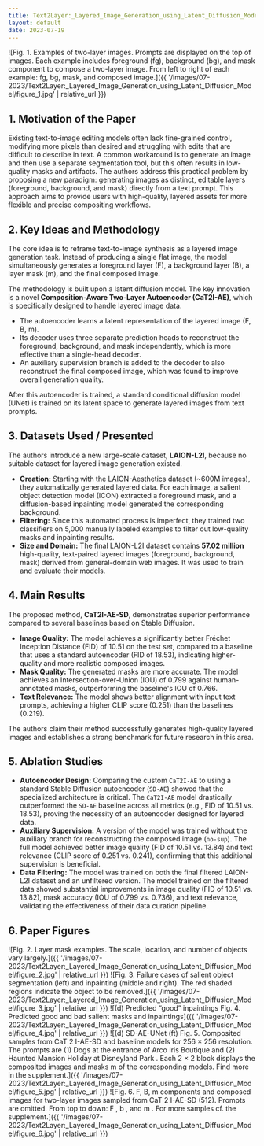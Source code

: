 ```yaml
---
title: Text2Layer:_Layered_Image_Generation_using_Latent_Diffusion_Model
layout: default
date: 2023-07-19
---
```

![Fig. 1. Examples of two-layer images. Prompts are displayed on the top of images. Each example includes foreground (fg), background (bg), and mask component to compose a two-layer image. From left to right of each example: fg, bg, mask, and composed image.]({{ '/images/07-2023/Text2Layer:_Layered_Image_Generation_using_Latent_Diffusion_Model/figure_1.jpg' | relative_url }})
## 1. Motivation of the Paper
Existing text-to-image editing models often lack fine-grained control, modifying more pixels than desired and struggling with edits that are difficult to describe in text. A common workaround is to generate an image and then use a separate segmentation tool, but this often results in low-quality masks and artifacts. The authors address this practical problem by proposing a new paradigm: generating images as distinct, editable layers (foreground, background, and mask) directly from a text prompt. This approach aims to provide users with high-quality, layered assets for more flexible and precise compositing workflows.

## 2. Key Ideas and Methodology
The core idea is to reframe text-to-image synthesis as a layered image generation task. Instead of producing a single flat image, the model simultaneously generates a foreground layer (F), a background layer (B), a layer mask (m), and the final composed image.

The methodology is built upon a latent diffusion model. The key innovation is a novel **Composition-Aware Two-Layer Autoencoder (CaT2I-AE)**, which is specifically designed to handle layered image data.
-   The autoencoder learns a latent representation of the layered image (F, B, m).
-   Its decoder uses three separate prediction heads to reconstruct the foreground, background, and mask independently, which is more effective than a single-head decoder.
-   An auxiliary supervision branch is added to the decoder to also reconstruct the final composed image, which was found to improve overall generation quality.

After this autoencoder is trained, a standard conditional diffusion model (UNet) is trained on its latent space to generate layered images from text prompts.

## 3. Datasets Used / Presented
The authors introduce a new large-scale dataset, **LAION-L2I**, because no suitable dataset for layered image generation existed.
-   **Creation:** Starting with the LAION-Aesthetics dataset (~600M images), they automatically generated layered data. For each image, a salient object detection model (ICON) extracted a foreground mask, and a diffusion-based inpainting model generated the corresponding background.
-   **Filtering:** Since this automated process is imperfect, they trained two classifiers on 5,000 manually labeled examples to filter out low-quality masks and inpainting results.
-   **Size and Domain:** The final LAION-L2I dataset contains **57.02 million** high-quality, text-paired layered images (foreground, background, mask) derived from general-domain web images. It was used to train and evaluate their models.

## 4. Main Results
The proposed method, **CaT2I-AE-SD**, demonstrates superior performance compared to several baselines based on Stable Diffusion.
-   **Image Quality:** The model achieves a significantly better Fréchet Inception Distance (FID) of 10.51 on the test set, compared to a baseline that uses a standard autoencoder (FID of 18.53), indicating higher-quality and more realistic composed images.
-   **Mask Quality:** The generated masks are more accurate. The model achieves an Intersection-over-Union (IOU) of 0.799 against human-annotated masks, outperforming the baseline's IOU of 0.766.
-   **Text Relevance:** The model shows better alignment with input text prompts, achieving a higher CLIP score (0.251) than the baselines (0.219).

The authors claim their method successfully generates high-quality layered images and establishes a strong benchmark for future research in this area.

## 5. Ablation Studies
-   **Autoencoder Design:** Comparing the custom `CaT2I-AE` to using a standard Stable Diffusion autoencoder (`SD-AE`) showed that the specialized architecture is critical. The `CaT2I-AE` model drastically outperformed the `SD-AE` baseline across all metrics (e.g., FID of 10.51 vs. 18.53), proving the necessity of an autoencoder designed for layered data.
-   **Auxiliary Supervision:** A version of the model was trained without the auxiliary branch for reconstructing the composed image (`no-sup`). The full model achieved better image quality (FID of 10.51 vs. 13.84) and text relevance (CLIP score of 0.251 vs. 0.241), confirming that this additional supervision is beneficial.
-   **Data Filtering:** The model was trained on both the final filtered LAION-L2I dataset and an unfiltered version. The model trained on the filtered data showed substantial improvements in image quality (FID of 10.51 vs. 13.82), mask accuracy (IOU of 0.799 vs. 0.736), and text relevance, validating the effectiveness of their data curation pipeline.

## 6. Paper Figures
![Fig. 2. Layer mask examples. The scale, location, and number of objects vary largely.]({{ '/images/07-2023/Text2Layer:_Layered_Image_Generation_using_Latent_Diffusion_Model/figure_2.jpg' | relative_url }})
![Fig. 3. Failure cases of salient object segmentation (left) and inpainting (middle and right). The red shaded regions indicate the object to be removed.]({{ '/images/07-2023/Text2Layer:_Layered_Image_Generation_using_Latent_Diffusion_Model/figure_3.jpg' | relative_url }})
![(d) Predicted “good” inpaintings Fig. 4. Predicted good and bad salient masks and inpaintings]({{ '/images/07-2023/Text2Layer:_Layered_Image_Generation_using_Latent_Diffusion_Model/figure_4.jpg' | relative_url }})
![(d) SD-AE-UNet (ft) Fig. 5. Composited samples from CaT 2 I-AE-SD and baseline models for 256 × 256 resolution. The prompts are (1) Dogs at the entrance of Arco Iris Boutique and (2) Haunted Mansion Holiday at Disneyland Park . Each 2 × 2 block displays the composited images and masks m of the corresponding models. Find more in the supplement.]({{ '/images/07-2023/Text2Layer:_Layered_Image_Generation_using_Latent_Diffusion_Model/figure_5.jpg' | relative_url }})
![Fig. 6. F, B, m components and composed images for two-layer images sampled from CaT 2 I-AE-SD (512). Prompts are omitted. From top to down: F , b , and m . For more samples cf. the supplement.]({{ '/images/07-2023/Text2Layer:_Layered_Image_Generation_using_Latent_Diffusion_Model/figure_6.jpg' | relative_url }})
